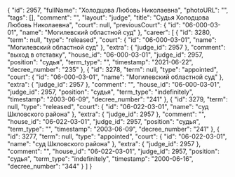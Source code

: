 {
    "id": 2957,
    "fullName": "Холодцова Любовь Николаевна",
    "photoURL": "",
    "tags": [],
    "comment": "",
    "layout": "judge",
    "title": "Судья Холодцова Любовь Николаевна",
    "court": null,
    "previousCourt": {
        "id": "06-000-03-01",
        "name": "Могилевский областной суд"
    },
    "career": [
        {
            "id": 3280,
            "term": null,
            "type": "released",
            "court": {
                "id": "06-000-03-01",
                "name": "Могилевский областной суд"
            },
            "extra": {
                "judge_id": 2957
            },
            "comment": "выход в отставку",
            "house_id": "06-000-03-01",
            "judge_id": 2957,
            "position": "судья",
            "term_type": "",
            "timestamp": "2021-06-22",
            "decree_number": "235"
        },
        {
            "id": 3278,
            "term": null,
            "type": "appointed",
            "court": {
                "id": "06-000-03-01",
                "name": "Могилевский областной суд"
            },
            "extra": {
                "judge_id": 2957
            },
            "comment": "",
            "house_id": "06-000-03-01",
            "judge_id": 2957,
            "position": "судья",
            "term_type": "indefinitely",
            "timestamp": "2003-06-09",
            "decree_number": "241"
        },
        {
            "id": 3279,
            "term": null,
            "type": "released",
            "court": {
                "id": "06-022-03-01",
                "name": "суд Шкловского района"
            },
            "extra": {
                "judge_id": 2957
            },
            "comment": "",
            "house_id": "06-022-03-01",
            "judge_id": 2957,
            "position": "судья",
            "term_type": "",
            "timestamp": "2003-06-09",
            "decree_number": "241"
        },
        {
            "id": 3277,
            "term": null,
            "type": "appointed",
            "court": {
                "id": "06-022-03-01",
                "name": "суд Шкловского района"
            },
            "extra": {
                "judge_id": 2957
            },
            "comment": "",
            "house_id": "06-022-03-01",
            "judge_id": 2957,
            "position": "судья",
            "term_type": "indefinitely",
            "timestamp": "2000-06-16",
            "decree_number": "344"
        }
    ]
}